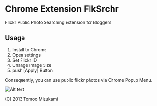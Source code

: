# Chrome Extension FlkSrchr
Flickr Public Photo Searching extension for Bloggers

## Usage

1. Install to Chrome
2. Open settings
3. Set Flickr ID 
4. Change Image Size
5. push [Apply] Button

Consequently, you can use public flickr photos via Chrome Popup Menu.


![Alt text](http://farm6.static.flickr.com/5332/8913239452_6433d1608b_c.jpg)

(C) 2013 Tomoo Mizukami
